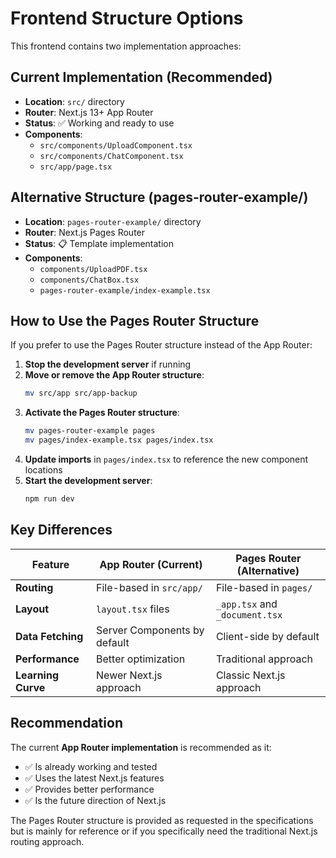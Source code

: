 # Frontend Structure Options

This frontend contains two implementation approaches:

## Current Implementation (Recommended)
- **Location**: `src/` directory
- **Router**: Next.js 13+ App Router
- **Status**: ✅ Working and ready to use
- **Components**:
  - `src/components/UploadComponent.tsx`
  - `src/components/ChatComponent.tsx`
  - `src/app/page.tsx`

## Alternative Structure (pages-router-example/)
- **Location**: `pages-router-example/` directory  
- **Router**: Next.js Pages Router
- **Status**: 📋 Template implementation
- **Components**:
  - `components/UploadPDF.tsx`
  - `components/ChatBox.tsx`
  - `pages-router-example/index-example.tsx`

## How to Use the Pages Router Structure

If you prefer to use the Pages Router structure instead of the App Router:

1. **Stop the development server** if running
2. **Move or remove the App Router structure**:
   ```bash
   mv src/app src/app-backup
   ```
3. **Activate the Pages Router structure**:
   ```bash
   mv pages-router-example pages
   mv pages/index-example.tsx pages/index.tsx
   ```
4. **Update imports** in `pages/index.tsx` to reference the new component locations
5. **Start the development server**:
   ```bash
   npm run dev
   ```

## Key Differences

| Feature | App Router (Current) | Pages Router (Alternative) |
|---------|---------------------|---------------------------|
| **Routing** | File-based in `src/app/` | File-based in `pages/` |
| **Layout** | `layout.tsx` files | `_app.tsx` and `_document.tsx` |
| **Data Fetching** | Server Components by default | Client-side by default |
| **Performance** | Better optimization | Traditional approach |
| **Learning Curve** | Newer Next.js approach | Classic Next.js approach |

## Recommendation

The current **App Router implementation** is recommended as it:
- ✅ Is already working and tested
- ✅ Uses the latest Next.js features
- ✅ Provides better performance
- ✅ Is the future direction of Next.js

The Pages Router structure is provided as requested in the specifications but is mainly for reference or if you specifically need the traditional Next.js routing approach.
